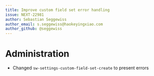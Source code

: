 ```yaml
---
title: Improve custom field set error handling
issue: NEXT-22981
author: Sebastian Seggewiss
author_email: s.seggewiss@haokeyingxiao.com
author_github: @seggewiss
---
```

# Administration
* Changed `sw-settings-custom-field-set-create` to present errors
